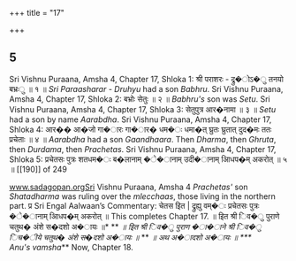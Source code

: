 +++
title = "17"

+++


## 5
Sri Vishnu Puraana, Amsha 4, Chapter 17, Shloka 1: श्री पराशरः - द्रु�ोऽ�ु तनयो बभ्रःु ॥ १ ॥ *Sri Paraasharar - Druhyu* had a son *Babhru*. Sri Vishnu Puraana, Amsha 4, Chapter 17, Shloka 2: बभ्रोः सेतुः ॥ २ ॥ *Babhru's* son was *Setu*. Sri Vishnu Puraana, Amsha 4, Chapter 17, Shloka 3: सेतुपुत्र आर�नामा ॥ ३ ॥ *Setu* had a son by name *Aarabdha*. Sri Vishnu Puraana, Amsha 4, Chapter 17, Shloka 4: आर�� आ�जो गा�ारः गा�ार� धम�ः धमा�त् घ्रुतः घ्रुतात् दुद�मः ततः प्रचेताः ॥ ४ ॥ *Aarabdha* had a son *Gaandhaara*. Then *Dharma*, then *Ghruta*, then *Durdama*, then *Prachetas*. Sri Vishnu Puraana, Amsha 4, Chapter 17, Shloka 5:  प्रचेतसः पुत्रः शतधम�ः ब�लानाम् �े�ानाम् उदी�ानाम् आिधप�म् अकरोत् ॥ ५ ॥  [[190]] of 249 



www.sadagopan.orgSri Vishnu Puraana, Amsha 4 *Prachetas'* son *Shatadharma* was ruling over the *mlecchaas*, those living in the northern part. प्र Sri Engal Aalwaan’s Commentary: चेतस इित | द्रुह्यु वम्�ः प्रचेतसः पुत्रः �े�ानाम् आिधप�म् अकरोत् ॥ This completes Chapter 17. ॥ इित श्री िव�ु पुराणे चतुथ� अंशे स�दशो अ�ायः ॥* ** *॥ इित श्री िव�ु पुराण �ा�ाने श्री िव�ु िच�ीये चतुथ� अंशे स�दशो अ�ायः ॥* ** *॥ अथ अ�ादशो अ�ायः ॥ ***   
Anu's vamsha*** Now, Chapter 18. 
